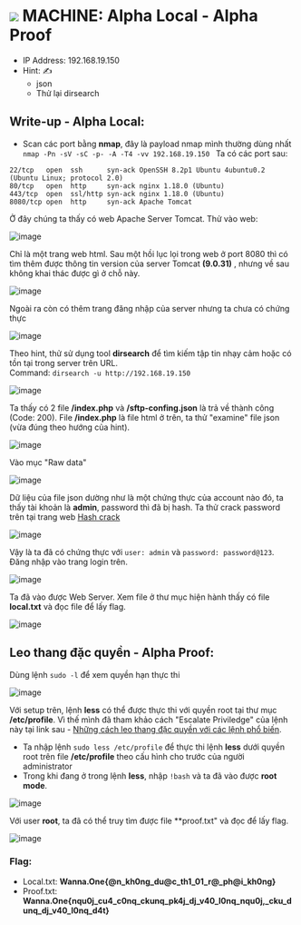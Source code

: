 # <img src="https://img.icons8.com/external-wanicon-lineal-color-wanicon/64/000000/external-machine-big-data-wanicon-lineal-color-wanicon.png"/> MACHINE: Alpha Local - Alpha Proof
- IP Address: 192.168.19.150 <br>
- Hint: ✍
  - json
  - Thử lại dirsearch


## Write-up - Alpha Local:

- Scan các port bằng **nmap**, đây là payload nmap mình thường dùng nhất  `nmap -Pn -sV -sC -p- -A -T4 -vv 192.168.19.150 `
Ta có các port sau: 

```
22/tcp   open  ssh      syn-ack OpenSSH 8.2p1 Ubuntu 4ubuntu0.2 (Ubuntu Linux; protocol 2.0)
80/tcp   open  http     syn-ack nginx 1.18.0 (Ubuntu)
443/tcp  open  ssl/http syn-ack nginx 1.18.0 (Ubuntu)
8080/tcp open  http     syn-ack Apache Tomcat
```

Ở đây chúng ta thấy có web Apache Server Tomcat. Thử vào web:

![image](https://user-images.githubusercontent.com/48288606/147381303-bb9607a6-3bcb-4139-8eac-a606f92dd120.png)

Chỉ là một trang web html. Sau một hồi lục lọi trong web ở port 8080 thì có tìm thêm được thông tin version của server Tomcat **(9.0.31)** , nhưng về sau không khai thác được gì ở chỗ này.

![image](https://user-images.githubusercontent.com/48288606/147381409-f8ccc62c-0b40-4d84-bd09-bb3d38b11743.png)

Ngoài ra còn có thêm trang đăng nhập của server nhưng ta chưa có chứng thực

![image](https://user-images.githubusercontent.com/48288606/147381678-4aa28505-bdd0-4d65-83b1-9f67a771978e.png)

Theo hint, thử sử dụng tool **dirsearch** để tìm kiếm tập tin nhạy cảm hoặc có tồn tại trong server trên URL.<br>
Command: `dirsearch -u http://192.168.19.150`

![image](https://user-images.githubusercontent.com/48288606/147381362-00656923-d97a-4fe1-9a9f-3bf6f7e3a61c.png)

Ta thấy có 2 file **/index.php** và **/sftp-confing.json** là trả về thành công (Code: 200). File **/index.php** là file html ở trên, ta thử "examine" file json (vừa đúng theo hướng của hint).

![image](https://user-images.githubusercontent.com/48288606/147381485-77ffcdb9-27e6-4f61-915f-51268dd54eaa.png)

Vào mục "Raw data"

![image](https://user-images.githubusercontent.com/48288606/147381491-51c06ca7-232f-4031-a066-fda8e6b027a8.png)

Dữ liệu của file json dường như là một chứng thực của account nào đó, ta thấy tài khoản là **admin**, password thì đã bị hash. Ta thử crack password trên tại trang web [Hash crack](https://hashes.com/en/decrypt/hash)

![image](https://user-images.githubusercontent.com/48288606/147381619-830272b9-aaf5-4af0-bf0f-2f03b10467bd.png)

Vậy là ta đã có chứng thực với `user: admin` và `password: password@123`. Đăng nhập vào trang login trên.

![image](https://user-images.githubusercontent.com/48288606/147381721-b2c5d8a7-79ab-45c5-9658-2381f788fff5.png)

Ta đã vào được Web Server. Xem file ở thư mục hiện hành thấy có file **local.txt** và đọc file để lấy flag.

![image](https://user-images.githubusercontent.com/48288606/147381820-6182f8f5-d60b-46cd-95aa-847ac9aaf1c4.png)

## Leo thang đặc quyền - Alpha Proof:

Dùng lệnh `sudo -l` để xem quyền hạn thực thi

![image](https://user-images.githubusercontent.com/48288606/147381800-78e7cfdc-092b-4581-b34c-a58eb767bd25.png)

Với setup trên, lệnh **less** có thể được thực thi với quyền root tại thư mục **/etc/profile**. Vì thế mình đã tham khảo cách "Escalate Priviledge" của lệnh này tại link sau - [Những cách leo thang đặc quyền với các lệnh phổ biến](https://viblo.asia/p/leo-thang-dac-quyen-trong-linux-linux-privilege-escalation-0-using-sudo-rights-3Q75w8x2KWb). 
- Ta nhập lệnh `sudo less /etc/profile` để thực thi lệnh **less** dưới quyền root trên file **/etc/profile** theo cấu hình cho trước của người administrator
- Trong khi đang ở trong lệnh **less**, nhập `!bash` và ta đã vào được **root mode**.

![image](https://user-images.githubusercontent.com/48288606/147381955-0c322761-860a-484d-bdaa-7c80fdaf9670.png)

Với user **root**, ta đã có thể truy tìm được file **proof.txt" và đọc để lấy flag.

![image](https://user-images.githubusercontent.com/48288606/147381968-602f5382-5390-4c2d-85be-79d5ed4e12b1.png)

### Flag:
- Local.txt: **Wanna.One{@n_kh0ng_du@c_th1_01_r@_ph@i_kh0ng}**
- Proof.txt: **Wanna.One{nqu0j_cu4_c0nq_ckunq_pk4j_dj_v40_l0nq_nqu0j,_cku_dunq_dj_v40_l0nq_d4t}**











